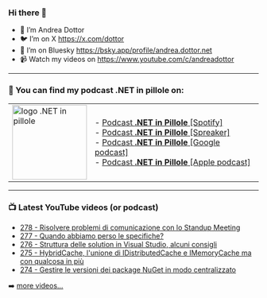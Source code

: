 ### Hi there 👋

- 🖖 I’m Andrea Dottor
- 🐦 I’m on X https://x.com/dottor
- 🦋 I’m on Bluesky https://bsky.app/profile/andrea.dottor.net
- 📹 Watch my videos on https://www.youtube.com/c/andreadottor

---

### 📢 You can find my podcast **.NET in pillole** on:
  
<table>
  <tr>
    <td>
      <img src="https://www.dottor.net/images/podcast_logo.png" alt="logo .NET in pillole" width="150" height="150" />
    </td>
    <td>  
- <a href="https://open.spotify.com/show/7jyoG6BBmzvScNOqSpVvQQ?si=XI5bWP2WSNeyuvZjDIVKjw">Podcast <strong>.NET in Pillole</strong> [Spotify]</a><br />
- <a href="https://www.spreaker.com/show/net-in-pillole">Podcast <strong>.NET in Pillole</strong> [Spreaker]</a><br />
- <a href="https://www.google.com/podcasts?feed=aHR0cHM6Ly93d3cuc3ByZWFrZXIuY29tL3Nob3cvMzY4NTM0NC9lcGlzb2Rlcy9mZWVk">Podcast <strong>.NET in Pillole</strong> [Google podcast]</a><br />
- <a href="https://podcasts.apple.com/it/podcast/net-in-pillole/id1478648398">Podcast <strong>.NET in Pillole</strong> [Apple podcast]</a><br />
    </td>
  </tr>
</table>

---

### 📺 Latest YouTube videos (or podcast)

<!-- YOUTUBE:START -->
- [278 - Risolvere problemi di comunicazione con lo Standup Meeting](https://www.youtube.com/watch?v=D-K5TlllcjY)
- [277 - Quando abbiamo perso le specifiche?](https://www.youtube.com/watch?v=egBRN64rk38)
- [276 - Struttura delle solution in Visual Studio, alcuni consigli](https://www.youtube.com/watch?v=peZPl_WoF_k)
- [275 - HybridCache, l&#39;unione di IDistributedCache e IMemoryCache ma con qualcosa in più](https://www.youtube.com/watch?v=tA5CnPaSfls)
- [274 - Gestire le versioni dei package NuGet in modo centralizzato](https://www.youtube.com/watch?v=z_6E3AbQHws)
<!-- YOUTUBE:END -->

➡️ [more videos...](https://www.youtube.com/AndreaDottor)


